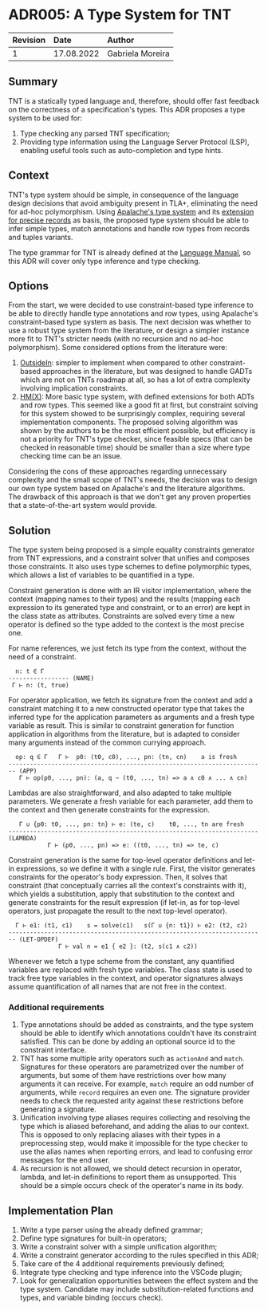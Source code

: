# ADR005: A Type System for TNT

| Revision | Date       | Author           |
| :------- | :--------- | :--------------- |
| 1        | 17.08.2022 | Gabriela Moreira |

## Summary

TNT is a statically typed language and, therefore, should offer fast feedback on
the correctness of a specification's types. This ADR proposes a type system to
be used for:
1. Type checking any parsed TNT specification;
2. Providing type information using the Language Server Protocol (LSP), enabling
   useful tools such as auto-completion and type hints.

## Context

TNT's type system should be simple, in consequence of the language design
decisions that avoid ambiguity present in TLA+, eliminating the need for ad-hoc
polymorphism. Using [Apalache's type
system](https://apalache.informal.systems/docs/adr/002adr-types.html) and its
[extension for precise
records](https://apalache.informal.systems/docs/adr/014adr-precise-records.html)
as basis, the proposed type system should be able to infer simple types, match
annotations and handle row types from records and tuples variants.

The type grammar for TNT is already defined at the [Language
Manual](https://github.com/informalsystems/tnt/blob/main/doc/lang.md#type-system-12),
so this ADR will cover only type inference and type checking.

## Options

From the start, we were decided to use constraint-based type inference to be
able to directly handle type annotations and row types, using Apalache's
constraint-based type system as basis. The next decision was whether to use a
robust type system from the literature, or design a simpler instance more fit to
TNT's stricter needs (with no recursion and no ad-hoc polymorphism). Some
considered options from the literature were:
1. [OutsideIn](https://www.microsoft.com/en-us/research/publication/complete-and-decidable-type-inference-for-gadts/):
   simpler to implement when compared to other constraint-based
   approaches in the literature, but was designed to handle GADTs which are not on TNTs roadmap at
   all, so has a lot of extra complexity involving implication constraints.
2. [HM(X)](http://cristal.inria.fr/attapl/emlti-long.pdf): More basic type
   system, with defined extensions for both ADTs and row types. This seemed like a good fit
   at first, but constraint solving for this system showed to be surprisingly
   complex, requiring several implementation components. The proposed solving
   algorithm was shown by the authors to be the most efficient possible, but
   efficiency is not a priority for TNT's type checker, since feasible specs
   (that can be checked in reasonable time) should be smaller than a size where
   type checking time can be an issue.

Considering the cons of these approaches regarding unnecessary complexity and
the small scope of TNT's needs, the decision was to design our own type system
based on Apalache's and the literature algorithms. The drawback of this
approach is that we don't get any proven properties that a state-of-the-art
system would provide.

## Solution

The type system being proposed is a simple equality constraints generator from
TNT expressions, and a constraint solver that unifies and composes those
constraints. It also uses type schemes to define polymorphic types, which allows
a list of variables to be quantified in a type.

Constraint generation is done with an IR visitor implementation, where the
context (mapping names to their types) and the results (mapping each expression
to its generated type and constraint, or to an error) are kept in the class
state as attributes. Constraints are solved every time a new operator is defined
so the type added to the context is the most precise one.

For name references, we just fetch its type from the context, without the need
of a constraint.

```
  n: t ∈ Γ
----------------- (NAME)
 Γ ⊢ n: (t, true)
```

For operator application, we fetch its signature from the context and add a
constraint matching it to a new constructed operator type that takes the
inferred type for the application parameters as arguments and a fresh type
variable as result. This is similar to constraint generation for function
application in algorithms from the literature, but is adapted to consider many arguments
instead of the common currying approach.

```
  op: q ∈ Γ   Γ ⊢  p0: (t0, c0), ..., pn: (tn, cn)    a is fresh
------------------------------------------------------------------------ (APP)
   Γ ⊢ op(p0, ..., pn): (a, q ~ (t0, ..., tn) => a ∧ c0 ∧ ... ∧ cn)
```

Lambdas are also straightforward, and also adapted to take multiple parameters.
We generate a fresh variable for each parameter, add them to the context and
then generate constraints for the expression.

```
   Γ ∪ {p0: t0, ..., pn: tn} ⊢ e: (te, c)    t0, ..., tn are fresh
---------------------------------------------------------------------- (LAMBDA)
           Γ ⊢ (p0, ..., pn) => e: ((t0, ..., tn) => te, c)
```

Constraint generation is the same for top-level operator definitions and let-in expressions, so we define it with a single rule. First, the visitor generates
constraints for the operator's body expression. Then, it solves that constraint
(that conceptually carries all the context's constraints with it), which yields
a substitution, apply that substitution to the context and generate constraints
for the result expression (if let-in, as for top-level operators, just propagate
the result to the next top-level operator).

```
  Γ ⊢ e1: (t1, c1)    s = solve(c1)   s(Γ ∪ {n: t1}) ⊢ e2: (t2, c2)
------------------------------------------------------------------------ (LET-OPDEF)
              Γ ⊢ val n = e1 { e2 }: (t2, s(c1 ∧ c2))
```

Whenever we fetch a type scheme from the constant, any quantified variables are
replaced with fresh type variables. The class state is used to track free type
variables in the context, and operator signatures always assume quantification
of all names that are not free in the context.

### Additional requirements

1. Type annotations should be added as constraints, and the type system should
   be able to identify which annotations couldn't have its constraint satisfied.
   This can be done by adding an optional source id to the constraint interface.
2. TNT has some multiple arity operators such as `actionAnd` and `match`.
   Signatures for these operators are parametrized over the number of arguments,
   but some of them have restrictions over how many arguments it can receive.
   For example, `match` require an odd number of arguments, while `record`
   requires an even one. The signature provider needs to check the requested
   arity against these restrictions before generating a signature.
3. Unification involving type aliases requires collecting and resolving the type which is aliased beforehand, and adding the alias to our context. This is opposed to only replacing aliases with their types in a preprocessing step, would make it impossible for the type checker to use the alias names when reporting errors, and lead to confusing error messages for the end user.
4. As recursion is not allowed, we should detect recursion in operator,
   lambda, and let-in definitions to report them as unsupported. This should be a simple
   occurs check of the operator's name in its body.

## Implementation Plan
1. Write a type parser using the already defined grammar;
1. Define type signatures for built-in operators;
1. Write a constraint solver with a simple unification algorithm;
1. Write a constraint generator according to the rules specified in this ADR;
1. Take care of the 4 additional requirements previously defined;
1. Integrate type checking and type inference into the VSCode plugin;
1. Look for generalization opportunities between the effect system and the type
   system. Candidate may include substitution-related functions and types, and
   variable binding (occurs check).


